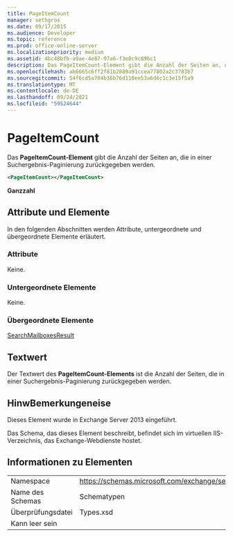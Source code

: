 ```yaml
---
title: PageItemCount
manager: sethgros
ms.date: 09/17/2015
ms.audience: Developer
ms.topic: reference
ms.prod: office-online-server
ms.localizationpriority: medium
ms.assetid: 4bc48bfb-a9ae-4e87-97a6-f3e0c9c89bc1
description: Das PageItemCount-Element gibt die Anzahl der Seiten an, die in einer Suchergebnis-Paginierung zurückgegeben werden.
ms.openlocfilehash: ab6665c6ff2f81b2889a91ccea77802a2c3783b7
ms.sourcegitcommit: 54f6cd5a704b36b76d110ee53a6d6c1c3e15f5a9
ms.translationtype: MT
ms.contentlocale: de-DE
ms.lasthandoff: 09/24/2021
ms.locfileid: "59524644"
---
```

# <a name="pageitemcount"></a>PageItemCount

Das **PageItemCount-Element** gibt die Anzahl der Seiten an, die in einer Suchergebnis-Paginierung zurückgegeben werden. 
  
```XML
<PageItemCount></PageItemCount>
```

 **Ganzzahl**
## <a name="attributes-and-elements"></a>Attribute und Elemente

In den folgenden Abschnitten werden Attribute, untergeordnete und übergeordnete Elemente erläutert.
  
### <a name="attributes"></a>Attribute

Keine.
  
### <a name="child-elements"></a>Untergeordnete Elemente

Keine.
  
### <a name="parent-elements"></a>Übergeordnete Elemente

[SearchMailboxesResult](searchmailboxesresult.md)
  
## <a name="text-value"></a>Textwert

Der Textwert des **PageItemCount-Elements** ist die Anzahl der Seiten, die in einer Suchergebnis-Paginierung zurückgegeben werden. 
  
## <a name="remarks"></a>HinwBemerkungeneise

Dieses Element wurde in Exchange Server 2013 eingeführt.
  
Das Schema, das dieses Element beschreibt, befindet sich im virtuellen IIS-Verzeichnis, das Exchange-Webdienste hostet.
  
## <a name="element-information"></a>Informationen zu Elementen

|||
|:-----|:-----|
|Namespace  <br/> |https://schemas.microsoft.com/exchange/services/2006/types  <br/> |
|Name des Schemas  <br/> |Schematypen  <br/> |
|Überprüfungsdatei  <br/> |Types.xsd  <br/> |
|Kann leer sein  <br/> ||
   

